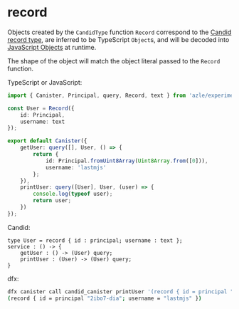 # record

Objects created by the `CandidType` function `Record` correspond to the [Candid record type](https://internetcomputer.org/docs/current/references/candid-ref#type-record--n--t--), are inferred to be TypeScript `Object`s, and will be decoded into [JavaScript Objects](https://developer.mozilla.org/en-US/docs/Web/JavaScript/Reference/Global_Objects/Object) at runtime.

The shape of the object will match the object literal passed to the `Record` function.

TypeScript or JavaScript:

```typescript
import { Canister, Principal, query, Record, text } from 'azle/experimental';

const User = Record({
    id: Principal,
    username: text
});

export default Canister({
    getUser: query([], User, () => {
        return {
            id: Principal.fromUint8Array(Uint8Array.from([0])),
            username: 'lastmjs'
        };
    }),
    printUser: query([User], User, (user) => {
        console.log(typeof user);
        return user;
    })
});
```

Candid:

```
type User = record { id : principal; username : text };
service : () -> {
    getUser : () -> (User) query;
    printUser : (User) -> (User) query;
}
```

dfx:

```bash
dfx canister call candid_canister printUser '(record { id = principal "2ibo7-dia"; username = "lastmjs" })'
(record { id = principal "2ibo7-dia"; username = "lastmjs" })
```
